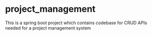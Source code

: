 # project_management
This is a spring boot project which contains codebase for CRUD APIs needed for a project management system
